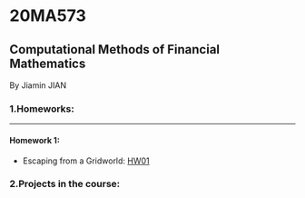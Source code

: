 # 20MA573
## Computational Methods of Financial Mathematics

By Jiamin JIAN

### 1.Homeworks:

******

#### Homework 1:

- Escaping from a Gridworld: [HW01](https://github.com/JiaminJIAN/20MA573/blob/master/src/HW1.ipynb)

### 2.Projects in the course:
